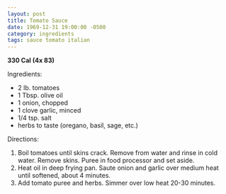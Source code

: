 ```yaml
---
layout: post
title: Tomato Sauce
date: 1969-12-31 19:00:00 -0500
category: ingredients
tags: sauce tomato italian
---
```

<b>330 Cal (4x 83)</b>
<p>Ingredients:</p><ul>
<li>2 lb.	tomatoes</li>
<li>1 Tbsp.	olive oil</li>
<li>1	onion, chopped</li>
<li>1 clove	garlic, minced</li>
<li>1/4 tsp.	salt</li>
<li>	herbs to taste (oregano, basil, sage, etc.)</li>
</ul>
<p>Directions:</p>
<ol>
<li>Boil tomatoes until skins crack.  Remove from water and rinse in cold water.  Remove skins.  Puree in food processor and set aside.</li>
<li>Heat oil in deep frying pan.  Saute onion and garlic over medium heat until softened, about 4 minutes.</li>
<li>Add tomato puree and herbs.  Simmer over low heat 20-30 minutes.</li>
</ol>
